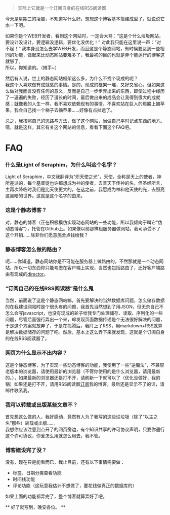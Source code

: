 [TITLE]: 我的博客网站是怎样炼成的
[TAGS]: 随笔

> 实际上它就是一个订阅自身的在线RSS阅读器

今天是星期三的凌晨，不知道写什么好。想想这个博客基本搭建成型了，就说说它水一下吧。

如果你是个WEB开发者，看到这个网站时，一定会大骂：“这是个什么垃圾网站，要设计没设计，要逻辑没逻辑，要优化没优化！”  对此我只能在这里说一声：“对不起！“ 我本身没怎么去学WEB开发，而且这是个静态网站，有时候要达到一些相同的功能，做起来比动态网站要难多了，我最初的目的也就是弄个能运行的博客这就够了。  
所以，你知道的。（摊手~）

然后有人说，世上的静态网站框架这么多，为什么不找个现成的呢？  
我这个人喜欢做有成就感的事情。是的，现成的框架一堆，又好又省心，但如果这么做对我而言没有任何的意义，反而是自己一步步弄出来的东西，即使过程中经历了一遍遍的失败，经历了漫长的时间，最后做出来的成品会让我得到很大的成就感；就像我的人生一样，我不喜欢依赖现有的事情，不喜欢站在巨人的肩膀上摘苹果，我会自己找一个梯子去摘苹果……好像有点扯远了。

总之，我按照自己的思路与方法，做了这个网站，当做自己平时记点东西的地方。  
嗯，就是这样，其它有关这个网站的信息，看看下面这个FAQ吧。

# FAQ

### 什么是Light of Seraphim，为什么叫这个名字？
Light of Seraphim，中文我翻译为“炽天使之光”，天使，全称是天上的使者，神所差派的，每个基督徒也许都想成为神的使者，去普天下传神的名，但圣经所言，主再次降临时我们是比天使更大的，在这之前，我愿成为神和他天使的光，去照亮这黑暗的世界。这就是这个名字的由来。

### 这是个静态博客？
对，静态的博客（正在积极模仿实现动态网站的一些功能，所以我倾向于叫它“伪动态博客”），托管在Github上。如果像以前那样租服务器做网站，我可承受不了这个开销……除非你们愿意施舍点钱给我？

### 静态博客怎么做的路由？
呃……你知道，静态网站你是不可能在服务器上做路由的，不然那就是一个动态网站，所以一切东西你只能考虑在客户端上实现，当然也包括路由了，还好客户端路由有现成的[director](https://github.com/flatiron/director)。

### “订阅自己的在线RSS阅读器”是什么鬼
当然，前面说了这是个静态网站嘛，首先要解决的当然数据库问题，怎么储存数据的在我建设网站时是个很头疼的问题，我首先当然想到了用JSON，但无奈自己不怎么会写javascript，也没有现成的轮子给我专门处理储存、读取、序列化的一些问题，尽管后面强行弄出一个来，却发现页面数据传递是个无法很好解决的问题，于是这个方案就放弃了，于是在捣腾后，我盯上了RSS，用markdown+RSS就算是解决数据储存的问题了吧。然后，基本上这么弄下来就发现，这就是个订阅自身的在线RSS阅读器了。

### 网页为什么显示不出内容？
这是个静态博客，为了实现一些动态博客的功能，我使用了一些“逆魔法”，不兼容老版本的浏览器，请使用最新的浏览器（不管你使用的是什么浏览器，请用最新的。），如果最新的浏览器还是打不开，请刷新一下就可以了（优化没做好，我的锅）如果还是打不开，请用RSS阅读器[订阅](https://labrusca.net/rss.xml)我的博客，最后还是显示不了的话，请邮件联系我。

### 我可以转载或出版某些文章不？
首先想这么做的人，我好感动，竟然有人为了我写的这些烂垃圾（除了“以主之名”那些）转载或出版……  
我想你应该注意到点开了的网页旁边，有个知识共享的许可协议声明，只要你遵行这个许可协议，你爱怎么用就怎么用去，我不管。

### 博客建设完了没？
没有，现在只是能看而已，截止目前，还有以下事情需要做：
+ 标签、日期分类查看功能
+ 时间线功能
+ 评论功能（这玩意我估计不想做了，要花钱做真正的数据库的）

如果上面的功能都弄完了，整个博客就算弄好了吧。

** 好了就写到，晚安各位。 **